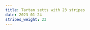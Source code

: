 ```yaml
---
title: Tartan setts with 23 stripes
date: 2023-01-24
stripes_weight: 23
---
```

<no value>

<no value>